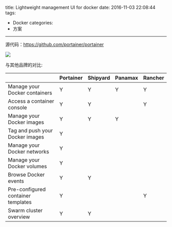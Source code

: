 title: Lightweight management UI for docker
date: 2016-11-03 22:08:44
tags:
- Docker
categories:
- 方案
---

源代码：https://github.com/portainer/portainer

![](https://camo.githubusercontent.com/310898fa1ef36666f110b97f1a3023b88fa9a985/687474703a2f2f706f727461696e65722e696f2f696d616765732f73637265656e73686f74732f706f727461696e65722e676966)

与其他品牌的对比:

|                                |Portainer  |Shipyard  |Panamax | Rancher    |
|-----------------------------------|---------|---------|---------|-----------|
|Manage your Docker containers      |     Y   |   Y     |    Y    |     Y     |	
|Access a container console         |	  Y   |	  Y     |         |     Y     |
|Manage your Docker images			|	  Y   |   Y     |    Y    |           |
|Tag and push your Docker images	|	  Y   |         |         |           |
|Manage your Docker networks		|	  Y	  |         |         |           | 
|Manage your Docker volumes			|	  Y   |         |         |           | 
|Browse Docker events				|     Y   |   Y     |         |           | 
|Pre-configured container templates |	  Y   |         |         |     Y     | 
|Swarm cluster overview             |	  Y	  |   Y     |         |           |